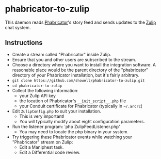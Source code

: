 phabricator-to-zulip
========================

This daemon reads [Phabricator](http://phabricator.org/)'s story feed and sends
updates to the [Zulip](https://zulip.com/) chat system.

## Instructions

* Create a stream called "Phabricator" inside Zulip.
* Ensure that you and other users are subscribed to the stream.
* Choose a directory where you want to install the integration software.  A
  reasonable place would be the parent directory of the "phabricator" directory
  of your Phabricator installation, but it's fairly arbitrary.
* `git clone https://github.com/showell/phabricator-to-zulip.git`
* `cd phabricator-to-zulip`
* Collect the following information:
    * your Zulip API key
    * the location of Phabricator's `__init_script__.php` file
    * your Conduit certificate for Phabricator (typically in `~/.arcrc`)
* Edit `ZulipConfig.php` to suit your installation.
    * This is very important!
    * You will typically modify about eight configuration parameters.
* Run the listener program: `php ZulipFeedListener.php'
    * You may need to locate the php binary in your system.
* Try triggering these Phabricator events while watching your "Phabricator" stream on Zulip:
    * Edit a Maniphest task.
    * Edit a Differential code review.
